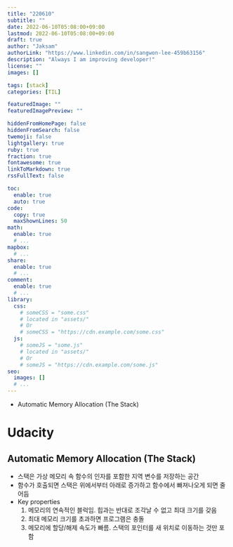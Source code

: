 ```yaml
---
title: "220610"
subtitle: ""
date: 2022-06-10T05:08:00+09:00
lastmod: 2022-06-10T05:08:00+09:00
draft: true
author: "Jaksam"
authorLink: "https://www.linkedin.com/in/sangwon-lee-459b63156"
description: "Always I am improving developer!"
license: ""
images: []

tags: [stack]
categories: [TIL]

featuredImage: ""
featuredImagePreview: ""

hiddenFromHomePage: false
hiddenFromSearch: false
twemoji: false
lightgallery: true
ruby: true
fraction: true
fontawesome: true
linkToMarkdown: true
rssFullText: false

toc:
  enable: true
  auto: true
code:
  copy: true
  maxShownLines: 50
math:
  enable: true
  # ...
mapbox:
  # ...
share:
  enable: true
  # ...
comment:
  enable: true
  # ...
library:
  css:
    # someCSS = "some.css"
    # located in "assets/"
    # Or
    # someCSS = "https://cdn.example.com/some.css"
  js:
    # someJS = "some.js"
    # located in "assets/"
    # Or
    # someJS = "https://cdn.example.com/some.js"
seo:
  images: []
  # ...
---
```

* Automatic Memory Allocation (The Stack)
<!--more-->
# Udacity
## Automatic Memory Allocation (The Stack)
* 스택은 가상 메모리 속 함수의 인자를 포함한 지역 변수를 저장하는 공간
* 함수가 호출되면 스택은 위에서부터 아래로 증가하고 함수에서 빠져나오게 되면 줄어듬
* Key properties
	1. 메모리의 연속적인 블럭임. 힙과는 반대로 조각날 수 없고 최대 크기를 갖음
	2. 최대 메모리 크기를 초과하면 프로그램은 충돌
	3. 메모리에 할당/해제 속도가 빠름. 스택의 포인터를 새 위치로 이동하는 것만 포함

